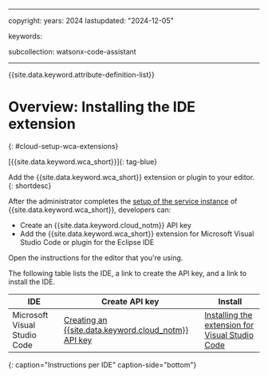 
---

copyright:
   years: 2024
lastupdated: "2024-12-05"

keywords:

subcollection: watsonx-code-assistant

---

{{site.data.keyword.attribute-definition-list}}

# Overview: Installing the IDE extension
{: #cloud-setup-wca-extensions}



[{{site.data.keyword.wca_short}}]{: tag-blue}

Add the {{site.data.keyword.wca_short}} extension or plugin to your editor.
{: shortdesc}

After the administrator completes the [setup of the service instance](/docs/watsonx-code-assistant?topic=watsonx-code-assistant-cloud-setup-wca) of {{site.data.keyword.wca_short}}, developers can:
- Create an {{site.data.keyword.cloud_notm}} API key
- Add the {{site.data.keyword.wca_short}} extension for Microsoft Visual Studio Code or plugin for the Eclipse IDE

Open the instructions for the editor that you're using.

The following table lists the IDE, a link to create the API key, and a link to install the IDE.



| IDE | Create API key | Install |
| --- | --- | --- |
| Microsoft Visual Studio Code | [Creating an {{site.data.keyword.cloud_notm}} API key](/docs/watsonx-code-assistant?topic=watsonx-code-assistant-cloud-setup-wca-vscode#cloud-setup-wca-vscode-create-api-key) | [Installing the extension for Visual Studio Code](/docs/watsonx-code-assistant?topic=watsonx-code-assistant-cloud-setup-wca-vscode) |
{: caption="Instructions per IDE" caption-side="bottom"}
